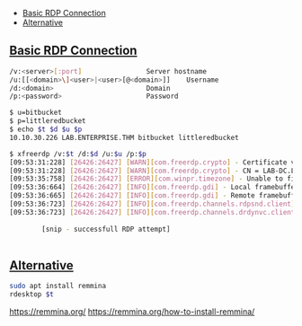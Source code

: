 - [Basic RDP Connection](#basic-rdp-connection)
- [Alternative](#alternative)

## [Basic RDP Connection](#basic-rdp-connection-1)
```sh
/v:<server>[:port]                Server hostname
/u:[[<domain>\]<user>|<user>[@<domain>]]    Username
/d:<domain>                       Domain
/p:<password>                     Password

$ u=bitbucket
$ p=littleredbucket
$ echo $t $d $u $p
10.10.30.226 LAB.ENTERPRISE.THM bitbucket littleredbucket

$ xfreerdp /v:$t /d:$d /u:$u /p:$p
[09:53:31:228] [26426:26427] [WARN][com.freerdp.crypto] - Certificate verification failure 'self-signed certificate (18)' at stack position 0
[09:53:31:228] [26426:26427] [WARN][com.freerdp.crypto] - CN = LAB-DC.LAB.ENTERPRISE.THM
[09:53:35:758] [26426:26427] [ERROR][com.winpr.timezone] - Unable to find a match for unix timezone: US/Eastern
[09:53:36:664] [26426:26427] [INFO][com.freerdp.gdi] - Local framebuffer format  PIXEL_FORMAT_BGRX32
[09:53:36:665] [26426:26427] [INFO][com.freerdp.gdi] - Remote framebuffer format PIXEL_FORMAT_BGRA32
[09:53:36:723] [26426:26427] [INFO][com.freerdp.channels.rdpsnd.client] - [static] Loaded fake backend for rdpsnd
[09:53:36:723] [26426:26427] [INFO][com.freerdp.channels.drdynvc.client] - Loading Dynamic Virtual Channel rdpgfx
        
        [snip - successfull RDP attempt] 
        
```

## [Alternative](#alternative-1)

```sh
sudo apt install remmina
rdesktop $t
```

https://remmina.org/
https://remmina.org/how-to-install-remmina/